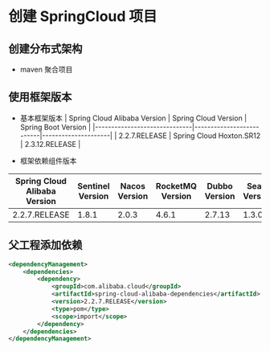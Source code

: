 # 创建 SpringCloud 项目
## 创建分布式架构
- maven 聚合项目

## 使用框架版本
- 基本框架版本
| Spring Cloud Alibaba Version | Spring Cloud Version     | Spring Boot Version |
|------------------------------|--------------------------|---------------------|
| 2.2.7.RELEASE                | Spring Cloud Hoxton.SR12 | 2.3.12.RELEASE      |

- 框架依赖组件版本

| Spring Cloud Alibaba Version | Sentinel Version | Nacos Version | RocketMQ Version | Dubbo Version | Seata Version |
|------------------------------|------------------|---------------|------------------|---------------|---------------|
| 2.2.7.RELEASE                | 1.8.1            | 2.0.3         | 4.6.1            | 2.7.13        | 1.3.0         |

## 父工程添加依赖
```xml
<dependencyManagement>
    <dependencies>
        <dependency>
            <groupId>com.alibaba.cloud</groupId>
            <artifactId>spring-cloud-alibaba-dependencies</artifactId>
            <version>2.2.7.RELEASE</version>
            <type>pom</type>
            <scope>import</scope>
        </dependency>
    </dependencies>
</dependencyManagement>
```
